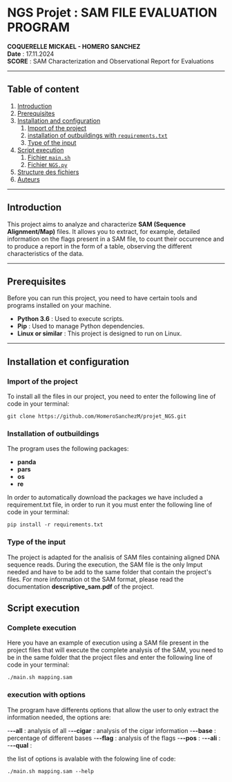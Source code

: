 # NGS Projet : SAM FILE EVALUATION PROGRAM
**COQUERELLE MICKAEL - HOMERO SANCHEZ**  
**Date** : 17.11.2024  
**SCORE** : SAM Characterization and Observational Report for Evaluations

---
 
## Table of content

1. [Introduction](#introduction)
2. [Prerequisites](#Prerequisites)
3. [Installation and configuration](#installation-and-configuration)
    1. [Import of the project](#1-Import-of-the-project)
    2. [installation of outbuildings with `requirements.txt`](#2-Instalation-of-outbuildings-with-requirement.txt)
    3. [Type of the input](#2-Type-of-the-imput)
4. [Script execution](#Script-execution)
    1. [Fichier `main.sh`](#1-fichier-mainsh)
    2. [Fichier `NGS.py`](#2-fichier-ngspy)
5. [Structure des fichiers](#structure-des-fichiers)
6. [Auteurs](#auteurs)

---

## Introduction

This project aims to analyze and characterize **SAM (Sequence Alignment/Map)** files. It allows you to extract, for example, detailed information on the flags present in a SAM file, to count their occurrence and to produce a report in the form of a table, observing the different characteristics of the data.

---

## Prerequisites

Before you can run this project, you need to have certain tools and programs installed on your machine.

- **Python 3.6** : Used to execute scripts.
- **Pip** : Used to manage Python dependencies.
- **Linux or similar** : This project is designed to run on Linux.
---

## Installation et configuration

### Import of the project 
To install all the files in our project, you need to enter the following line of code in your terminal: 
```
git clone https://github.com/HomeroSanchezM/projet_NGS.git 
```
### Installation of outbuildings  
The program uses the following packages:
- **panda**
- **pars**
- **os**
- **re**
  
In order to automatically download the packages we have included a requirement.txt file, in order to run it you must enter the following line of code in your terminal:  
```
pip install -r requirements.txt 
```
### Type of the input 

The project is adapted for the analisis of SAM files containing aligned DNA sequence reads. During the execution, the SAM file is the only Imput needed and have to be add to the same folder that contain the project's files. For more information ot the SAM format, please read the documentation **descriptive_sam.pdf** of the project. 

## Script execution

### Complete execution

Here you have an example of execution using a SAM file present in the project files that will execute the complete analysis of the SAM, you need to be in the same folder that the project files and enter the following line of code in your terminal:

```
./main.sh mapping.sam
``` 

### execution with options

The program have differents options that allow the user to only extract the information needed, the options are:

-**--all** : analysis of all 
-**--cigar** : analysis of the cigar information 
-**--base** : percentage of different bases
-**--flag** : analysis of the flags
-**--pos** : 
-**--ali** :
-**--qual** : 


the list of options is avalable with the folowing line of code: 

```
./main.sh mapping.sam --help
```



